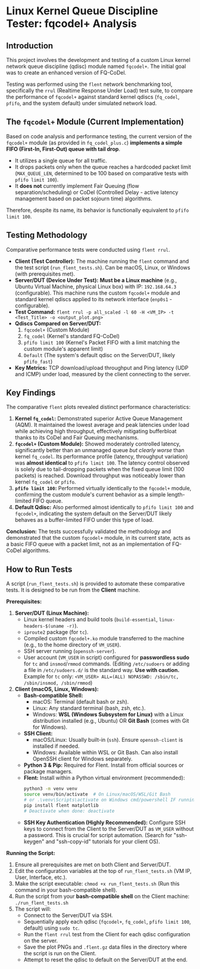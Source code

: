 # Linux Kernel Queue Discipline Tester: fqcodel+ Analysis

## Introduction

This project involves the development and testing of a custom Linux kernel network queue discipline (qdisc) module named `fqcodel+`. The initial goal was to create an enhanced version of FQ-CoDel.

Testing was performed using the `flent` network benchmarking tool, specifically the `rrul` (Realtime Response Under Load) test suite, to compare the performance of `fqcodel+` against standard kernel qdiscs (`fq_codel`, `pfifo`, and the system default) under simulated network load.

## The `fqcodel+` Module (Current Implementation)

Based on code analysis and performance testing, the current version of the `fqcodel+` module (as provided in `fq_codel_plus.c`) **implements a simple FIFO (First-In, First-Out) queue with tail drop**.

*   It utilizes a single queue for all traffic.
*   It drops packets only when the queue reaches a hardcoded packet limit (`MAX_QUEUE_LEN`, determined to be 100 based on comparative tests with `pfifo limit 100`).
*   It **does not** currently implement Fair Queuing (flow separation/scheduling) or CoDel (Controlled Delay - active latency management based on packet sojourn time) algorithms.

Therefore, despite its name, its behavior is functionally equivalent to `pfifo limit 100`.

## Testing Methodology

Comparative performance tests were conducted using `flent rrul`.

*   **Client (Test Controller):** The machine running the `flent` command and the test script (`run_flent_tests.sh`). Can be macOS, Linux, or Windows (with prerequisites met).
*   **Server/DUT (Device Under Test):** **Must be a Linux machine** (e.g., Ubuntu Virtual Machine, physical Linux box) with IP: `192.168.64.3` (configurable). This machine runs the custom `fqcodel+` module and standard kernel qdiscs applied to its network interface (`enp0s1` - configurable).
*   **Test Command:** `flent rrul -p all_scaled -l 60 -H <VM_IP> -t <Test_Title> -o <output_plot.png>`
*   **Qdiscs Compared on Server/DUT:**
    1.  `fqcodel+` (Custom Module)
    2.  `fq_codel` (Kernel's standard FQ-CoDel)
    3.  `pfifo limit 100` (Kernel's Packet FIFO with a limit matching the custom module's apparent limit)
    4.  `Default` (The system's default qdisc on the Server/DUT, likely `pfifo_fast`)
*   **Key Metrics:** TCP download/upload throughput and Ping latency (UDP and ICMP) under load, measured by the client connecting to the server.

## Key Findings

The comparative `flent` plots revealed distinct performance characteristics:

1.  **Kernel `fq_codel`:** Demonstrated superior Active Queue Management (AQM). It maintained the lowest average and peak latencies under load while achieving high throughput, effectively mitigating bufferbloat thanks to its CoDel and Fair Queuing mechanisms.
2.  **`fqcodel+` (Custom Module):** Showed moderately controlled latency, significantly better than an unmanaged queue *but clearly worse* than kernel `fq_codel`. Its performance profile (latency, throughput variation) was **almost identical** to `pfifo limit 100`. The latency control observed is solely due to tail-dropping packets when the fixed queue limit (100 packets) is reached. Download throughput was noticeably lower than kernel `fq_codel` or `pfifo`.
3.  **`pfifo limit 100`:** Performed virtually identically to the `fqcodel+` module, confirming the custom module's current behavior as a simple length-limited FIFO queue.
4.  **Default Qdisc:** Also performed almost identically to `pfifo limit 100` and `fqcodel+`, indicating the system default on the Server/DUT likely behaves as a buffer-limited FIFO under this type of load.

**Conclusion:** The tests successfully validated the methodology and demonstrated that the custom `fqcodel+` module, in its current state, acts as a basic FIFO queue with a packet limit, not as an implementation of FQ-CoDel algorithms.

## How to Run Tests

A script (`run_flent_tests.sh`) is provided to automate these comparative tests. It is designed to be run from the **Client** machine.

**Prerequisites:**

1.  **Server/DUT (Linux Machine):**
    *   Linux kernel headers and build tools (`build-essential`, `linux-headers-$(uname -r)`).
    *   `iproute2` package (for `tc`).
    *   Compiled custom `fqcodel+.ko` module transferred to the machine (e.g., to the home directory of `VM_USER`).
    *   SSH server running (`openssh-server`).
    *   User account (`VM_USER` in script) configured for **passwordless sudo** for `tc` and `insmod`/`rmmod` commands. (Editing `/etc/sudoers` or adding a file in `/etc/sudoers.d/` is the standard way. **Use with caution.** Example for `tc` only: `<VM_USER> ALL=(ALL) NOPASSWD: /sbin/tc, /sbin/insmod, /sbin/rmmod`)
2.  **Client (macOS, Linux, Windows):**
    *   **Bash-compatible Shell:**
        *   macOS: Terminal (default bash or zsh).
        *   Linux: Any standard terminal (bash, zsh, etc.).
        *   Windows: **WSL (Windows Subsystem for Linux)** with a Linux distribution installed (e.g., Ubuntu) OR **Git Bash** (comes with Git for Windows).
    *   **SSH Client:**
        *   macOS/Linux: Usually built-in (`ssh`). Ensure `openssh-client` is installed if needed.
        *   Windows: Available within WSL or Git Bash. Can also install OpenSSH client for Windows separately.
    *   **Python 3 & Pip:** Required for Flent. Install from official sources or package managers.
    *   **Flent:** Install within a Python virtual environment (recommended):
        ```bash
        python3 -m venv venv
        source venv/bin/activate  # On Linux/macOS/WSL/Git Bash
        # or .\venv\Scripts\activate on Windows cmd/powershell IF running flent manually
        pip install flent matplotlib
        # Deactivate when done: deactivate
        ```
    *   **SSH Key Authentication (Highly Recommended):** Configure SSH keys to connect from the Client to the Server/DUT as `VM_USER` without a password. This is crucial for script automation. (Search for "ssh-keygen" and "ssh-copy-id" tutorials for your client OS).

**Running the Script:**

1.  Ensure all prerequisites are met on both Client and Server/DUT.
2.  Edit the configuration variables at the top of `run_flent_tests.sh` (VM IP, User, Interface, etc.).
3.  Make the script executable: `chmod +x run_flent_tests.sh` (Run this command in your bash-compatible shell).
4.  Run the script from your **bash-compatible shell** on the Client machine: `./run_flent_tests.sh`
5.  The script will:
    *   Connect to the Server/DUT via SSH.
    *   Sequentially apply each qdisc (`fqcodel+`, `fq_codel`, `pfifo limit 100`, default) using `sudo tc`.
    *   Run the `flent rrul` test from the Client for each qdisc configuration on the server.
    *   Save the plot PNGs and `.flent.gz` data files in the directory where the script is run on the Client.
    *   Attempt to reset the qdisc to default on the Server/DUT at the end.

